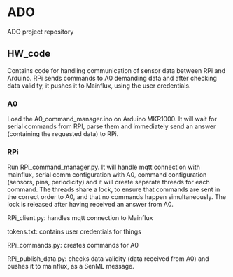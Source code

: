 # ADO
ADO project repository

## HW_code
Contains code for handling communication of sensor data between RPi and Arduino. RPi sends commands to A0 demanding
 data and after checking data validity, it pushes it to Mainflux, using the user credentials.

### A0
Load the A0_command_manager.ino on Arduino MKR1000. It will wait for serial commands from RPI, parse them and immediately
 send an answer (containing the requested data) to RPi.

### RPi
Run RPi_command_manager.py. It will handle mqtt connection with mainflux, serial comm configuration with A0, command
 configuration (sensors, pins, periodicity) and it will create separate threads for each command. The threads share a lock, 
to ensure that commands are sent in the correct order to A0, and that no commands happen simultaneously. The lock is released 
after having received an answer from A0.  

RPi_client.py: handles mqtt connection to Mainflux

tokens.txt: contains user credentials for things

RPi_commands.py: creates commands for A0

RPi_publish_data.py: checks data validity (data received from A0) and pushes it to mainflux, as a SenML message.

